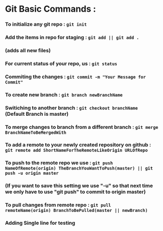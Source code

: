 # Git Basic Commands : 

### To initialize any git repo : ``` git init ```
### Add the items in repo for staging : ``` git add || git add . ``` 
### (adds all new files)
### For current status of your repo, us : ``` git status ```
### Commiting the changes : ``` git commit -m "Your Message for Commit" ```
### To create new branch : ``` git branch newBranchName ```
### Switiching to another branch : ``` git checkout branchName ``` (Default Branch is master)
### To merge changes to branch from a different branch : ``` git merge BranchNameToBeMergedWith ```
### To add a remote to your newly created repository on github : ``` git remote add ShortNameForTheRemoteLikeOrigin URLOfRepo ```
### To push to the remote repo we use : ``` git push NameOfRemote(origin) TheBranchYouWantToPush(master) || git push -u origin master ``` 
### (If you want to save this setting we use "-u" so that next time we only have to use "git push" to commit to origin master)
### To pull changes from remote repo : ``` git pull remoteName(origin) BranchToBePulled(master || newBranch) ```
### Adding Single line for testing 